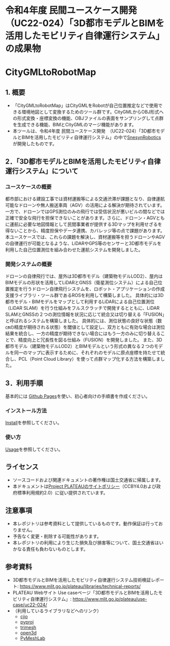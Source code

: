 
# 令和4年度 民間ユースケース開発　（UC22-024）「3D都市モデルとBIMを活用したモビリティ自律運行システム」の成果物
# CityGMLtoRobotMap

## 1. 概要
* 「CityGMLtoRobotMap」はCityGMLをRobotが自己位置推定などで使用できる環境地図として変換するためのツール群です。CityGMLからOBJ形式への形式変換・座標変換の機能、OBJファイルの表面をサンプリングして点群を生成できる機能、BIMとCityGMLのマージ機能があります。
* 本ツールは、令和4年度 民間ユースケース開発　（UC22-024）「3D都市モデルとBIMを活用したモビリティ自律運行システム」の中で[SnesynRobotics](https://www.sensyn-robotics.com/)が開発したものです。

## 2．「3D都市モデルとBIMを活用したモビリティ自律運行システム」について
### ユースケースの概要
都市部における建設工事では資材運搬等による交通渋滞が課題となり、自律運航可能なドローンや無人搬送車両（AGV）の活用による解決が期待されています。一方で、ドローンではGPS測位のみの飛行では受信状況が悪いビルの間などでは正確で安全な飛行を担保できないことがあります。さらに、ドローン・AGVともに運航に必要な地図情報として民間事業者が提供する3Dマップを利用せざるを得ないことから、精度担保やデータ連携、カバレッジ等の点で課題があります。
本ユースケースでは、これらの課題を解決し、資材運搬等を担うドローンやAGVの自律運行が可能となるような、LiDARやGPS等のセンサーと3D都市モデルを利用した自己位置測位を組み合わせた運航システムを開発しました。

### 開発システムの概要
ドローンの自律飛行では、屋外は3D都市モデル（建築物モデルLOD2）、屋内はBIMモデルの形状を活用してLiDARとGNSS（衛星測位システム）による自己位置推定を行うドローン自律飛行システムを、ロボット・アプリケーションの作成支援ライブラリ・ツール群であるROSを利用して構築しました。
具体的には3D都市モデル・BIMモデルをマップとして利用するLiDARによる自己位置測位（LiDAR SLAM）を行う仕組みをフルスクラッチで開発するとともに、LiDAR SLAMとGNSSの２つの測位情報を状況に応じて統合又は切り替える「FUSION」と呼ばれるシステムを構築しました。
具体的には、測位状態の良好な状態（数㎝の精度が期待される状態）を閾値として設定し、双方ともに有効な場合は測位結果を統合し、一方の精度が期待できない場合にはもう一方のみに切り替えることで、精度向上と冗長性を図る仕組み（FUSION）を開発しました。
また、3D都市モデル（建築物モデルLOD2）とBIMモデルという形式の異なる２つのモデルを同一のマップに表示するために、それぞれのモデルに原点座標を持たせて統合し、PCL（Point Cloud Library）を使って点群マップ化する方法を構築しました。

## 3．利用手順
基本的には [Github Pages](https://docs.github.com/ja/pages)を使い、初心者向けの手順書を作成ください。
### インストール方法
[Install](https://sensyn-robotics.github.io/PLATEAU-UC22-024-CityGMLtoRobotMap/Install.html)を参照してください。

### 使い方
[Usage](https://sensyn-robotics.github.io/PLATEAU-UC22-024-CityGMLtoRobotMap/Usage.html)を参照してください。

## ライセンス
* ソースコードおよび関連ドキュメントの著作権は国土交通省に帰属します。
* 本ドキュメントは[Project PLATEAUのサイトポリシー](https://www.mlit.go.jp/plateau/sitepolicy/)（CCBY4.0および政府標準利用規約2.0）に従い提供されています。

## 注意事項
* 本レポジトリは参考資料として提供しているものです。動作保証は行っておりません。
* 予告なく変更・削除する可能性があります。
* 本レポジトリの利用により生じた損失及び損害等について、国土交通省はいかなる責任も負わないものとします。

## 参考資料
* 3D都市モデルとBIMを活用したモビリティ自律運行システム技術検証レポート: https://www.mlit.go.jp/plateau/libraries/technical-reports/
* PLATEAU Webサイト Use caseページ「3D都市モデルとBIMを活用したモビリティ自律運行システム」: https://www.mlit.go.jp/plateau/use-case/uc22-024/
* （利用しているライブラリなどへのリンク）
  * [cjio](https://github.com/cityjson/cjio)
  * [pyproj](https://github.com/pyproj4/pyproj)
  * [trimesh](https://github.com/mikedh/trimesh)
  * [open3d](https://github.com/isl-org/Open3D)
  * [PyMeshLab](https://github.com/cnr-isti-vclab/PyMeshLab)
